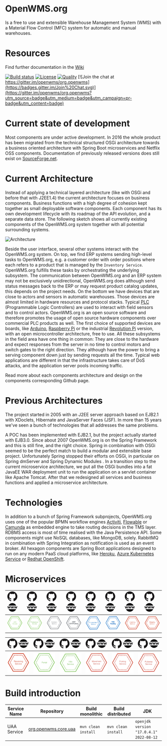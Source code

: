 OpenWMS.org
=====================

Is a free to use and extensible Warehouse Management System (WMS) with a Material Flow Control (MFC) system for automatic and manual
warehouses. 

# Resources
Find further documentation in the [Wiki](https://wiki.butan092.startdedicated.de/projects/openwms/wiki)

[![Build status][travis-image]][travis-url]
[![License][license-image]][license-url]
[![Quality][codacy-image]][codacy-url]
[![Join the chat at https://gitter.im/openwms/org.openwms](https://badges.gitter.im/Join%20Chat.svg)](https://gitter.im/openwms/org.openwms?utm_source=badge&utm_medium=badge&utm_campaign=pr-badge&utm_content=badge)

[travis-image]: https://img.shields.io/travis/openwms/org.openwms.svg?style=flat-square
[travis-url]: https://travis-ci.org/openwms/org.openwms
[license-image]: https://img.shields.io/badge/License-Apache%202.0-blue.svg
[license-url]: LICENSE
[codacy-image]: https://img.shields.io/codacy/grade/1081cebbe27b40a8be16b6524f246b6b.svg?style=flat-square
[codacy-url]: https://www.codacy.com/app/openwms/org.openwms

# Current state of development
Most components are under active development. In 2016 the whole product has been migrated from the technical structured OSGi architecture
towards a business oriented architecture with Spring Boot microservices and Netflix OSS components. Documentation of previously released
versions does still exist on [SourceForge.net](http://openwms2005.sourceforge.net/).

# Current Architecture
Instead of applying a technical layered architecture (like with OSGi and before that with J2EE1.4) the current architecture focuses on
business components. Business functions with a high degree of cohesion kept together as small deployable software components. Each
component has its own development lifecycle with its roadmap of the API evolution, and a separate data store. The following sketch shows
all currently existing components of the OpenWMS.org system together with all potential surrounding systems.

![Architecture][1]

Beside the user interface, several other systems interact with the OpenWMS.org system. On top, we find ERP systems sending high-level tasks
to OpenWMS.org, e.g. a customer order with order positions where each refers to a product that is managed by the `Inventory Service`.
OpenWMS.org fulfills these tasks by orchestrating the underlying subsystem. The communication between OpenWMS.org and an ERP system may not 
be exclusively unidirectional, OpenWMS.org does although send status messages back to the ERP or may request product catalog updates, this
depends on the project needs. On the bottom we have devices that are close to actors and sensors in automatic warehouses. Those devices are
almost limited in hardware resources and protocol stacks. Typical [PLC](https://en.wikipedia.org/wiki/Programmable_logic_controller)
(Programmable Logic Controllers) are used to interact with field sensors and to control actors. OpenWMS.org is an open source software and
therefore promotes the usage of open source hardware components over commercial PLC products as well. The first choice of supported devices
are boards, like [Arduino](https://www.arduino.cc), [Raspberry Pi](https://www.raspberrypi.org/) or the industrial [Revolution Pi](https://revolution.kunbus.com/)
version, with an open microcontroller architecture, free to use. All these subsystems in the field area have one thing in common: They are
close to the hardware and expect responses from the server in no time to control motors and switch gates to the right direction. They
although have the power to bring a serving component down just by sending requests all the time. Typical web applications are different in
that the infrastructure takes care of DoS attacks, and the application server pools incoming traffic.

Read more about each components architecture and design on the components corresponding Github page.

# Previous Architectures
The project started in 2005 with an J2EE server approach based on EJB2.1 with XDoclets, Hibernate and JavaServer Faces (JSF). In more than
15 years we've seen a bunch of technologies that all addresses the same problems.
 
A POC has been implemented with EJB2.1, but the project actually started with EJB3.0. Since about 2007 OpenWMS.org is on the Spring
Framework and this is still fine, and the right choice. Spring in combination with OSGi seemed to be the perfect match to build a modular
and extensible base project. Unfortunately Spring stopped their efforts on OSGi, in particular on Spring dmServer and Spring Dynamic Modules
. In a transition step to the current microservice architecture, we put all the OSGi bundles into a fat JavaEE WAR deployment unit to run
the application on a servlet container like Apache Tomcat. After that we redesigned all services and business functions and applied a
microservice architecture.

# Technologies
In addition to a bunch of Spring Framework subprojects, OpenWMS.org uses one of the popular BPMN workflow engines [Activiti](https://www.activiti.org),
[Flowable](https://www.flowable.org) or [Camunda](https://www.camunda.org) as embedded engine to take routing decisions in the TMS layer.
RDBMS access is most of time realised with the Java Persistence API. Some components might use NoSQL databases, like MongoDB, solely.
RabbitMQ in combination with Spring Integration as notification is used as an event broker. All hexagon components are Spring Boot
applications designed to run on any modern PaaS cloud platforms, like [Heroku](https://www.heroku.com), [Azure Kubernetes Service](https://azure.microsoft.com/de-de/services/kubernetes-service/)
or [Redhat OpenShift](https://www.redhat.com/en/technologies/cloud-computing/openshift).

# Microservices

| [![11]][2g] [![12]][2w]  | [![11]][3g] [![12]][3w] | [![11]][4g] [![12]][4w] | [![11]][5g] [![12]][5w] | [![11]][6g] [![12]][6w] | [![11]][7g] [![12]][7w] | [![11]][8g] [![12]][8w] | [![11]][9g] [![12]][9w] |
| :------------- | :------------- | :------------- | :------------- | :------------- | :------------- | :------------- | :------------- |
| ![2]      | ![3]      | ![4]      | ![5]      | ![6]      | ![7]      | ![8]      | ![9]      | 


| [![11]][10g] [![12]][10w] | ![11] ![12]               | ![11] ![12]               | ![11] ![12]               | ![11] ![12]               | ![11] ![12]
| :------------------------ | :------------------------ | :------------------------ | :------------------------ | :------------------------ | :------------------------ 
|  ![10]                    |  ![13]                    |  ![14]                    |  ![15]                    |  ![16]                    |  ![17]                   

# Build introduction

| Service Name | Repository | Build monolithic | Build distributed | JDK |
| ------------ | ---------- | ---------------- | ----------------- | --- |
| UAA Service | [org.openwms.core.uaa](https://github.com/openwms/org.openwms.core.uaa.git) | `mvn clean install` | `mvn clean install` | `openjdk version "17.0.4.1" 2022-08-12` |

[1]: src/docs/res/microservice_architecture.jpeg
[2]: https://raw.githubusercontent.com/openwms/org.openwms/gh-pages/src/docs/res/srv-uaa.png
[2g]: https://github.com/openwms/org.openwms.core.uaa
[2w]: https://openwms.github.io/org.openwms.core.uaa/index.html
[3]: https://raw.githubusercontent.com/openwms/org.openwms/gh-pages/src/docs/res/srv-prefs.png
[3g]: https://github.com/openwms/org.openwms.core.preferences
[3w]: https://openwms.github.io/org.openwms.core.preferences/index.html
[4]: https://raw.githubusercontent.com/openwms/org.openwms/gh-pages/src/docs/res/srv-location.png
[4g]: https://github.com/openwms/org.openwms.common.service
[4w]: https://openwms.github.io/org.openwms.common.service/index.html
[5]: https://raw.githubusercontent.com/openwms/org.openwms/gh-pages/src/docs/res/srv-tcp.png
[5g]: https://github.com/openwms/org.openwms.common.comm
[5w]: https://www.interface21.io/docs/common/comm/index.html
[6]: https://raw.githubusercontent.com/openwms/org.openwms/gh-pages/src/docs/res/srv-transportation.png
[6g]: https://github.com/openwms/org.openwms.tms.transportation
[6w]: https://openwms.github.io/org.openwms.tms.transportation/index.html
[7]: https://raw.githubusercontent.com/openwms/org.openwms/gh-pages/src/docs/res/srv-routing.png
[7g]: https://github.com/openwms/org.openwms.tms.routing
[7w]: https://openwms.github.io/org.openwms.tms.routing/index.html
[8]: https://raw.githubusercontent.com/openwms/org.openwms/gh-pages/src/docs/res/srv-inventory.png
[8g]: https://github.com/openwms/org.openwms.wms.inventory
[8w]: https://openwms.github.io/org.openwms.wms.inventory/index.html
[9]: https://raw.githubusercontent.com/openwms/org.openwms/gh-pages/src/docs/res/srv-shipping.png
[9g]: https://github.com/openwms/org.openwms.wms.shipping
[9w]: https://openwms.github.io/org.openwms.wms.shipping/index.html
[10]: https://raw.githubusercontent.com/openwms/org.openwms/gh-pages/src/docs/res/srv-receiving.png
[10g]: https://github.com/openwms/org.openwms.wms.receiving
[10w]: https://openwms.github.io/org.openwms.wms.receiving/index.html
[11]: https://raw.githubusercontent.com/openwms/org.openwms/gh-pages/src/docs/res/github-b.png
[12]: https://raw.githubusercontent.com/openwms/org.openwms/gh-pages/src/docs/res/website-b.png
[13]: https://raw.githubusercontent.com/openwms/org.openwms/gh-pages/src/docs/res/srv-portal.png
[14]: https://raw.githubusercontent.com/openwms/org.openwms/gh-pages/src/docs/res/srv-i18n.png
[15]: https://raw.githubusercontent.com/openwms/org.openwms/gh-pages/src/docs/res/srv-movement.png
[16]: https://raw.githubusercontent.com/openwms/org.openwms/gh-pages/src/docs/res/srv-picking.png
[17]: https://raw.githubusercontent.com/openwms/org.openwms/gh-pages/src/docs/res/srv-putaway.png
